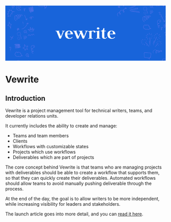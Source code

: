![Vewrite](https://github.com/ramijames/vewrite/blob/main/public/images/github-readme.png?raw=true)

# Vewrite

## Introduction

Vewrite is a project management tool for technical writers, teams, and developer relations units.

It currently includes the ability to create and manage:

- Teams and team members
- Clients
- Workflows with customizable states
- Projects which use workflows
- Deliverables which are part of projects

The core concept behind Vewrite is that teams who are managing projects with deliverables should be able to create a workflow that supports them, so that they can quickly create their deliverables. Automated workflows should allow teams to avoid manually pushing deliverable through the process. 

At the end of the day, the goal is to allow writers to be more independent, while increasing visibility for leaders and stakeholders.

The launch article goes into more detail, and you can [read it here](https://vewrite.com/articles/introducing-vewrite).


